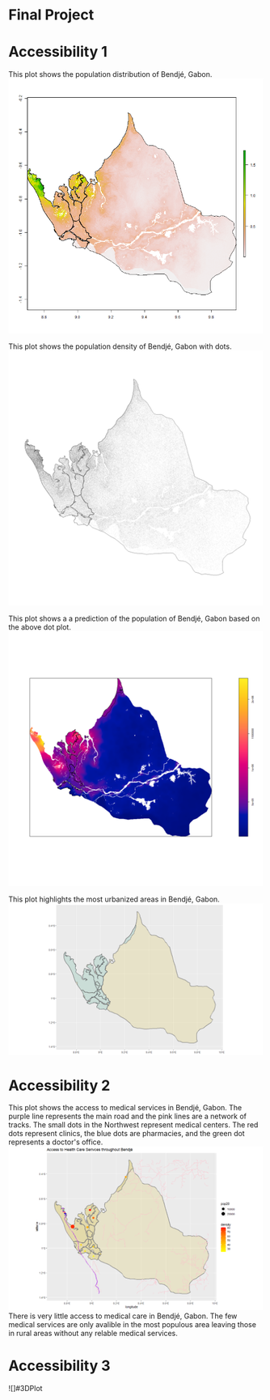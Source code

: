 # Final Project

# Accessibility 1
This plot shows the population distribution of Bendjé, Gabon.
![](sm_pop20.png)

This plot shows the population density of Bendjé, Gabon with dots.
![](point_file.png)

This plot shows a a prediction of the population of Bendjé, Gabon based on the above dot plot.
![](subpolys.png)

This plot highlights the most urbanized areas in Bendjé, Gabon.
![](urban_area.png)

# Accessibility 2

This plot shows the access to medical services in Bendjé, Gabon. The purple line represents the main road and the pink lines are a network of tracks. The small dots in the Northwest represent medical centers. The red dots represent clinics, the blue dots are pharmacies, and the green dot represents a doctor's office.
![](pop&roads.png)
There is very little access to medical care in Bendjé, Gabon. The few medical services are only avalible in the most populous area leaving those in rural areas without any relable medical services.

# Accessibility 3
![]#3DPlot
